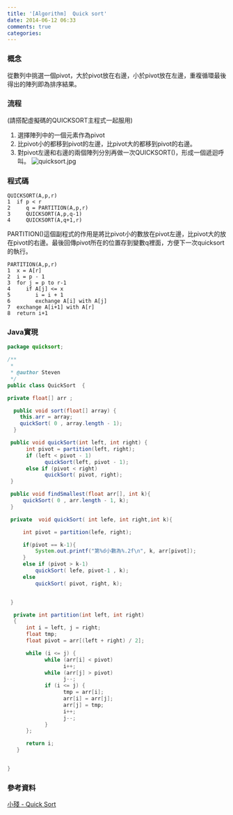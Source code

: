 ```yaml
---
title: '[Algorithm]  Quick sort'
date: 2014-06-12 06:33
comments: true
categories:
---
```

### 概念
從數列中挑選一個pivot，大於pivot放在右邊，小於pivot放在左邊，重複循環最後得出的陣列即為排序結果。

### 流程
(請搭配虛擬碼的QUICKSORT主程式一起服用)
1. 選擇陣列中的一個元素作為pivot
2. 比pivot小的都移到pivot的左邊，比pivot大的都移到pivot的右邊。
3. 對pivot左邊和右邊的兩個陣列分別再做一次QUICKSORT()，形成一個遞迴呼叫。
![quicksort.jpg](http://user-image.logdown.io/user/6141/blog/6148/post/205864/WGqApmAOSfylxMIEmhql_quicksort.jpg)


### 程式碼
```
QUICKSORT(A,p,r)
1  if p < r
2     q = PARTITION(A,p,r)
3     QUICKSORT(A,p,q-1)
4     QUICKSORT(A,q+1,r)
```
PARTITION()這個副程式的作用是將比pivot小的數放在pivot左邊，比pivot大的放在pivot的右邊。最後回傳pivot所在的位置存到變數q裡面，方便下一次quicksort的執行。
```
PARTITION(A,p,r)
1  x = A[r]
2  i = p - 1
3  for j = p to r-1
4     if A[j] <= x
5        i = i + 1
6        exchange A[i] with A[j]
7  exchange A[i+1] with A[r]
8  return i+1
```
### Java實現

```java
package quicksort;

/**
 *
 * @author Steven
 */
public class QuickSort  {

private float[] arr ;

  public void sort(float[] array) {
    this.arr = array;
    quickSort( 0 , array.length - 1);
  }

 public void quickSort(int left, int right) {
      int pivot = partition(left, right);
      if (left < pivot - 1)
            quickSort(left, pivot - 1);
      else if (pivot < right)
            quickSort( pivot, right);
 }

 public void findSmallest(float arr[], int k){
     quickSort( 0 , arr.length - 1, k);
 }

 private  void quickSort( int lefe, int right,int k){

     int pivot = partition(lefe, right);

     if(pivot == k-1){
         System.out.printf("第%d小數為%.2f\n", k, arr[pivot]);
     }
     else if (pivot > k-1)
         quickSort( lefe, pivot-1 , k);
     else
         quickSort( pivot, right, k);


 }

  private int partition(int left, int right)
  {
      int i = left, j = right;
      float tmp;
      float pivot = arr[(left + right) / 2];

      while (i <= j) {
            while (arr[i] < pivot)
                  i++;
            while (arr[j] > pivot)
                  j--;
            if (i <= j) {
                  tmp = arr[i];
                  arr[i] = arr[j];
                  arr[j] = tmp;
                  i++;
                  j--;
            }
      };

      return i;
   }


}
```
### 參考資料
[小殘 - Quick Sort](http://emn178.pixnet.net/blog/post/88613503-%E5%BF%AB%E9%80%9F%E6%8E%92%E5%BA%8F%E6%B3%95(quick-sort))

